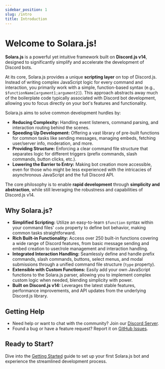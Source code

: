 ```yaml
---
sidebar_position: 1
slug: /intro
title: Introduction
---
```


# Welcome to Solara.js!

**Solara.js** is a powerful yet intuitive framework built on **Discord.js v14**, designed to significantly simplify and accelerate the development of Discord bots.

At its core, Solara.js provides a unique **scripting layer** on top of Discord.js. Instead of writing complex JavaScript logic for every command and interaction, you primarily work with a simple, function-based syntax (e.g., `$functionName[argument1;argument2]`). This approach abstracts away much of the boilerplate code typically associated with Discord bot development, allowing you to focus directly on your bot's features and functionality.

Solara.js aims to solve common development hurdles by:

*   **Reducing Complexity:** Handling event listeners, command parsing, and interaction routing behind the scenes.
*   **Speeding Up Development:** Offering a vast library of pre-built functions for common tasks like sending messages, managing embeds, fetching user/server info, moderation, and more.
*   **Providing Structure:** Enforcing a clear command file structure that separates logic for different triggers (prefix commands, slash commands, button clicks, etc.).
*   **Lowering the Barrier to Entry:** Making bot creation more accessible, even for those who might be less experienced with the intricacies of asynchronous JavaScript and the full Discord API.

The core philosophy is to enable **rapid development** through **simplicity and abstraction**, while still leveraging the robustness and capabilities of Discord.js v14.

## Why Solara.js?

*   **Simplified Scripting:** Utilize an easy-to-learn `$function` syntax within your command files' `code` property to define bot behavior, making common tasks straightforward.
*   **Rich Built-in Functionality:** Access over 250 built-in functions covering a wide range of Discord features, from basic message sending and embed creation to user/role management and interaction handling.
*   **Integrated Interaction Handling:** Seamlessly define and handle prefix commands, slash commands, buttons, select menus, and modal submissions through a unified command file structure (`type` property).
*   **Extensible with Custom Functions:** Easily add your own JavaScript functions to the Solara.js parser, allowing you to implement complex custom logic when needed, blending simplicity with power.
*   **Built on Discord.js v14:** Leverages the latest stable features, performance improvements, and API updates from the underlying Discord.js library.

## Getting Help

*   Need help or want to chat with the community? Join our [Discord Server](https://discord.gg/mkuh4bPng4).
*   Found a bug or have a feature request? Report it on [GitHub Issues](https://github.com/getsolarajs/solara.js/issues).

## Ready to Start?

Dive into the [Getting Started](./getting-started/installation.md) guide to set up your first Solara.js bot and experience the streamlined development process.
